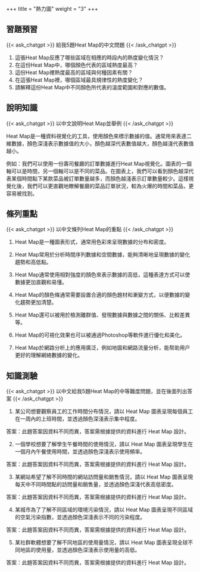 +++
title = "熱力圖"
weight = "3"
+++
## 習題預習
{{< ask_chatgpt >}}
給我5題Heat Map的中文問題
{{< /ask_chatgpt >}}

1. 這張Heat Map反應了哪些區域在相應的時段內的熱度變化情況？
2. 在這份Heat Map中，哪個顏色代表的區域熱度最高？
3. 這份Heat Map裡熱度最高的區域與何種因素有關？
4. 在這張Heat Map裡，哪個區域最具規律性的熱度變化？
5. 請解釋這份Heat Map中不同顏色所代表的溫度範圍和對應的數值。   

## 說明知識
{{< ask_chatgpt >}}
以中文說明Heat Map並舉例
{{< /ask_chatgpt >}}

Heat Map是一種資料視覺化的工具，使用顏色來標示數據的值。通常用來表達二維數據，顏色深淺表示數據值的大小，顏色越深代表數值越大，顏色越淺代表數值越小。

例如：我們可以使用一份壽司餐廳的訂單數據進行Heat Map視覺化。圖表的一個軸可以是時間，另一個軸可以是不同的菜品。在圖表上，我們可以看到顏色越深代表某個時間點下某款菜品被訂單數量越多，而顏色越淺表示訂單數量較少。這樣視覺化後，我們可以更直觀地瞭解餐廳的菜品訂單狀況，較為火爆的時間和菜品，更容易被找到。   

## 條列重點
{{< ask_chatgpt >}}
以中文條列Heat Map的重點
{{< /ask_chatgpt >}}

1. Heat Map是一種圖表形式，通常用色彩來呈現數據的分布和密度。

2. Heat Map常用於分析時間序列數據和空間數據，能夠清晰地呈現數據的變化趨勢和高低點。

3. Heat Map通常使用相對強度的顏色來表示數據的高低，這種表達方式可以使數據更加直觀和易懂。

4. Heat Map的顏色條通常需要設置合適的顏色題材和漸變方式，以便數據的變化趨勢更加清楚。

5. Heat Map還可以被用於檢測離群值、發現數據與數據之間的關係、比較差異等。

6. Heat Map的可視化效果也可以被通過Photoshop等軟件進行優化和美化。

7. Heat Map於網路分析上的應用廣泛，例如地圖和網路流量分析，能帮助用户更好的理解網絡數據的變化。   

## 知識測驗
{{< ask_chatgpt >}}
以中文給我5題Heat Map的中等難度問題，並在後面列出答案
{{< /ask_chatgpt >}}

1. 某公司想要觀察員工的工作時間分布情況，請以 Heat Map 圖表呈現每個員工在一周內的上班時間，並透過顏色深淺表示集中程度。

答案：此題答案因資料不同而異，答案需根據提供的資料進行 Heat Map 設計。

2. 一個學校想要了解學生午餐時間的使用情況，請以 Heat Map 圖表呈現學生在一個月內午餐使用時間，並透過顏色深淺表示使用頻率。

答案：此題答案因資料不同而異，答案需根據提供的資料進行 Heat Map 設計。

3. 某網站希望了解不同時間的網站訪問量和銷售情況，請以 Heat Map 圖表呈現每天中不同時間點的訪問量和銷售量，並透過顏色深淺代表高低密度。

答案：此題答案因資料不同而異，答案需根據提供的資料進行 Heat Map 設計。

4. 某城市為了了解不同區域的環境污染情況，請以 Heat Map 圖表呈現不同區域的空氣污染指數，並透過顏色深淺表示不同的污染程度。

答案：此題答案因資料不同而異，答案需根據提供的資料進行 Heat Map 設計。

5. 某社群軟體想要了解不同地區的使用量情況，請以 Heat Map 圖表呈現全球不同地區的使用量，並透過顏色深淺表示使用量的高低。

答案：此題答案因資料不同而異，答案需根據提供的資料進行 Heat Map 設計。   

